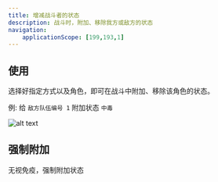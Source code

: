 ```yaml
---
title: 增减战斗者的状态
description: 战斗时，附加、移除我方或敌方的状态
navigation:
    applicationScope: [199,193,1]
---
```


## 使用

选择好指定方式以及角色，即可在战斗中附加、移除该角色的状态。

例: 给 `敌方队伍编号 1` 附加状态 `中毒`

![alt text](https://cdn.gcw.wiki/gcw/image/zh_hans/commands/battle/changebattlerstatus/image.png)

## 强制附加

无视免疫，强制附加状态

